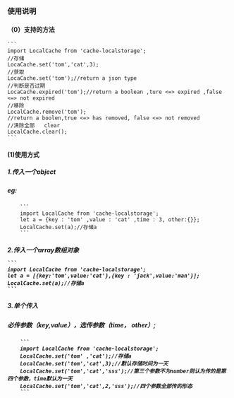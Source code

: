<!--
 * @Author: zhouhong07
 * @Date: 2019-08-20 17:33:46
 * @LastEditors: 
 * @LastEditTime: 2019-08-20 20:23:39
 * @Description: file content
 -->
### 使用说明
#### （0）支持的方法
    ```
    import LocalCache from 'cache-localstorage';
    //存储
    LocaCache.set('tom','cat',3);
    //获取
    LocaCache.set('tom');//return a json type
    //判断是否过期
    LocaCache.expired('tom');//return a boolean ,ture <=> expired ,false <=> not expired
    //移除
    LocalCache.remove('tom');
    //return a boolen,true <=> has removed, false <=> not removed
    //清除全部   clear
    LocalCache.clear();
    ```
#### (1)使用方式
##### 1.传入一个object
##### eg:
        ```
        import LocalCache from 'cache-localstorage';
        let a = {key : 'tom' ,value : 'cat' ,time : 3, other:{}};
        LocalCache.set(a);//存储a
        ```
##### 2.传入一个array<object>数组对象
    ```
    import LocalCache from 'cache-localstorage';
    let a = [{key:'tom',value:'cat'},{key : 'jack',value:'man'}];
    LocalCache.set(a);//存储a
    ```
##### 3.单个传入
##### 必传参数（key,value），选传参数（time， other）;
        ```
        import LocalCache from 'cache-localstorage';
        LocalCache.set('tom' ,'cat');//存储a
        LocalCache.set('tom','cat',3);//默认存储时间为一天
        LocalCache.set('tom','cat','sss');//第三个参数不为number则认为传的是第四个参数，time默认为一天
        LocalCache.set('tom','cat',2,'sss');//四个参数全部传的形态
        ```
